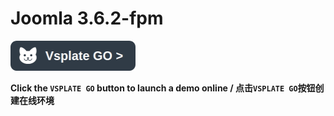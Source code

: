 # Joomla 3.6.2-fpm

<a href="https://www.vsplate.com/?docker-compose=https://github.com/vsplate/dcenvs/joomla/3.6.2-fpm"><img alt="VSPLATE GO" src="https://raw.githubusercontent.com/vsplate/images/master/vsgo_btn.png" width="200px"></a>

**Click the `VSPLATE GO` button to launch a demo online / 点击`VSPLATE GO`按钮创建在线环境**